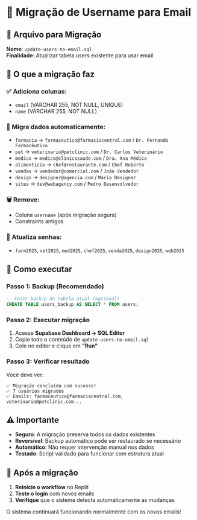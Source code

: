 # 🔄 Migração de Username para Email

## 📄 Arquivo para Migração
**Nome**: `update-users-to-email.sql`  
**Finalidade**: Atualizar tabela users existente para usar email

## 🎯 O que a migração faz

### ✅ Adiciona colunas:
- `email` (VARCHAR 255, NOT NULL, UNIQUE)
- `name` (VARCHAR 255, NOT NULL)

### 🔄 Migra dados automaticamente:
- `farmacia` → `farmaceutico@farmaciacentral.com` / `Dr. Fernando Farmacêutico`
- `pet` → `veterinario@petclinic.com` / `Dr. Carlos Veterinário`
- `medico` → `medico@clinicasaude.com` / `Dra. Ana Médica`
- `alimenticio` → `chef@restaurante.com` / `Chef Roberto`
- `vendas` → `vendedor@comercial.com` / `João Vendedor`
- `design` → `designer@agencia.com` / `Maria Designer`
- `sites` → `dev@webagency.com` / `Pedro Desenvolvedor`

### 🗑️ Remove:
- Coluna `username` (após migração segura)
- Constraints antigos

### 🔐 Atualiza senhas:
- `farm2025`, `vet2025`, `med2025`, `chef2025`, `venda2025`, `design2025`, `web2025`

## 🔧 Como executar

### Passo 1: Backup (Recomendado)
```sql
-- Fazer backup da tabela atual (opcional)
CREATE TABLE users_backup AS SELECT * FROM users;
```

### Passo 2: Executar migração
1. Acesse **Supabase Dashboard → SQL Editor**
2. Copie todo o conteúdo de `update-users-to-email.sql`
3. Cole no editor e clique em **"Run"**

### Passo 3: Verificar resultado
Você deve ver:
```
✅ Migração concluída com sucesso!
✅ 7 usuários migrados
✅ Emails: farmaceutico@farmaciacentral.com, veterinario@petclinic.com...
```

## ⚠️ Importante

- **Seguro**: A migração preserva todos os dados existentes
- **Reversível**: Backup automático pode ser restaurado se necessário
- **Automático**: Não requer intervenção manual nos dados
- **Testado**: Script validado para funcionar com estrutura atual

## 🚀 Após a migração

1. **Reinicie o workflow** no Replit
2. **Teste o login** com novos emails
3. **Verifique** que o sistema detecta automaticamente as mudanças

O sistema continuará funcionando normalmente com os novos emails!